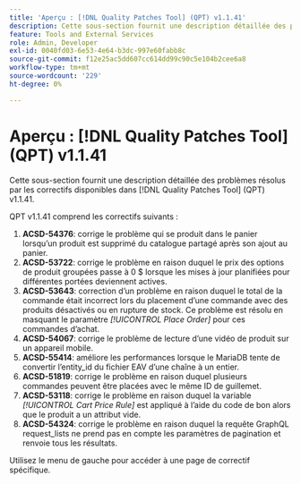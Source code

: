 ```yaml
---
title: 'Aperçu : [!DNL Quality Patches Tool] (QPT) v1.1.41'
description: Cette sous-section fournit une description détaillée des problèmes résolus par les correctifs disponibles dans [!DNL Quality Patches Tool] (QPT) v1.1.41.
feature: Tools and External Services
role: Admin, Developer
exl-id: 0040fd03-6e53-4e64-b3dc-997e60fabb8c
source-git-commit: f12e25ac5dd607cc614dd99c90c5e104b2cee6a8
workflow-type: tm+mt
source-wordcount: '229'
ht-degree: 0%

---
```


# Aperçu : [!DNL Quality Patches Tool] (QPT) v1.1.41

Cette sous-section fournit une description détaillée des problèmes résolus par les correctifs disponibles dans [!DNL Quality Patches Tool] (QPT) v1.1.41.

QPT v1.1.41 comprend les correctifs suivants :

1. **ACSD-54376**: corrige le problème qui se produit dans le panier lorsqu’un produit est supprimé du catalogue partagé après son ajout au panier.
1. **ACSD-53722**: corrige le problème en raison duquel le prix des options de produit groupées passe à 0 $ lorsque les mises à jour planifiées pour différentes portées deviennent actives.
1. **ACSD-53643**: correction d’un problème en raison duquel le total de la commande était incorrect lors du placement d’une commande avec des produits désactivés ou en rupture de stock. Ce problème est résolu en masquant le paramètre *[!UICONTROL Place Order]* pour ces commandes d’achat.
1. **ACSD-54067**: corrige le problème de lecture d’une vidéo de produit sur un appareil mobile.
1. **ACSD-55414**: améliore les performances lorsque le MariaDB tente de convertir l’entity_id du fichier EAV d’une chaîne à un entier.
1. **ACSD-51819**: corrige le problème en raison duquel plusieurs commandes peuvent être placées avec le même ID de guillemet.
1. **ACSD-53118**: corrige le problème en raison duquel la variable *[!UICONTROL Cart Price Rule]* est appliqué à l’aide du code de bon alors que le produit a un attribut vide.
1. **ACSD-54324**: corrige le problème en raison duquel la requête GraphQL request_lists ne prend pas en compte les paramètres de pagination et renvoie tous les résultats.

Utilisez le menu de gauche pour accéder à une page de correctif spécifique.
